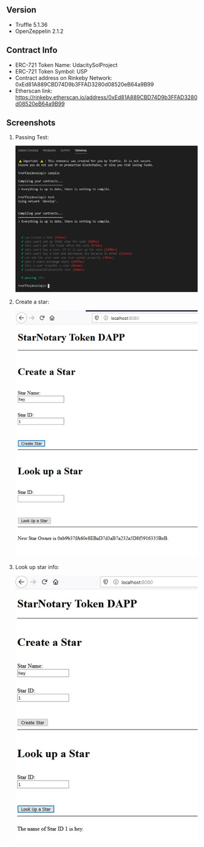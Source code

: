

## Version
- Truffle 5.1.36
- OpenZeppelin 2.1.2

## Contract Info
- ERC-721 Token Name: UdacitySolProject
- ERC-721 Token Symbol: USP
- Contract address on Rinkeby Network: 0xEd81A889CBD74D9b3FFAD3280d08520eB64a9B99
- Etherscan link: https://rinkeby.etherscan.io/address/0xEd81A889CBD74D9b3FFAD3280d08520eB64a9B99

## Screenshots
1. Passing Test: 

    ![Passing Tests](https://raw.githubusercontent.com/RLNYC/udacity_StarNotary/master/screenshots/passing%20test.jpg)

2. Create a star: 

    ![Create Star](https://raw.githubusercontent.com/RLNYC/udacity_StarNotary/master/screenshots/create%20star.jpg)

3. Look up star info: 

    ![Look Up Star Info](https://raw.githubusercontent.com/RLNYC/udacity_StarNotary/master/screenshots/look%20up%20star%20info.jpg)